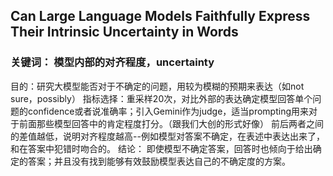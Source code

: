 ## Can Large Language Models Faithfully Express Their Intrinsic Uncertainty in Words
### 关键词： 模型内部的对齐程度，uncertainty
目的：研究大模型能否对于不确定的问题，用较为模糊的预期来表达（如not sure，possibly）
指标选择：重采样20次，对比外部的表达确定模型回答单个问题的confidence或者说准确率；引入Gemini作为judge，适当prompting用来对于前面那些模型回答中的肯定程度打分。（跟我们大创的形式好像）
前后两者之间的差值越低，说明对齐程度越高--例如模型对答案不确定，在表述中表达出来了，和在答案中犯错时吻合的。
结论： 即使模型不确定答案，回答时也倾向于给出确定的答案；并且没有找到能够有效鼓励模型表达自己的不确定度的方案。
